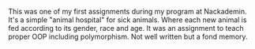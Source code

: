 This was one of my first assignments during my program at Nackademin.
It's a simple "animal hospital" for sick animals. Where each new animal is fed according to its gender, race and age.
It was an assignment to teach proper OOP including polymorphism. 
Not well written but a fond memory.
